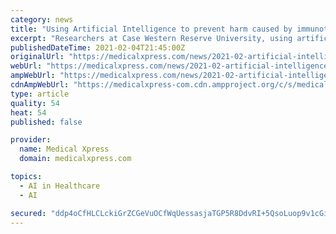 ```yaml
---
category: news
title: "Using Artificial Intelligence to prevent harm caused by immunotherapy"
excerpt: "Researchers at Case Western Reserve University, using artificial intelligence (AI) to analyze simple tissue scans, say they have discovered biomarkers that could tell doctors which lung cancer patients might actually get worse from immunotherapy."
publishedDateTime: 2021-02-04T21:45:00Z
originalUrl: "https://medicalxpress.com/news/2021-02-artificial-intelligence-immunotherapy.html"
webUrl: "https://medicalxpress.com/news/2021-02-artificial-intelligence-immunotherapy.html"
ampWebUrl: "https://medicalxpress.com/news/2021-02-artificial-intelligence-immunotherapy.amp"
cdnAmpWebUrl: "https://medicalxpress-com.cdn.ampproject.org/c/s/medicalxpress.com/news/2021-02-artificial-intelligence-immunotherapy.amp"
type: article
quality: 54
heat: 54
published: false

provider:
  name: Medical Xpress
  domain: medicalxpress.com

topics:
  - AI in Healthcare
  - AI

secured: "ddp4oCfHLCLckiGrZCGeVuOCfWqUessasjaTGP5R8DdvRI+5QsoLuop9v1cGixuhT0JYRFLecN8EBmPq+1jQE2Xos76FRmoq1lxz9NbdfOXRjXgufWbaEe8EYFhneW8UjXrjkvd0arRzQLPxAyuKChzk5qv4n0nqV0GJXDhd9Cn5PuMcQLJKuCbAQIqzWOuGYJGzIvNXEl/35RjeU9Rqre9IfYLLut+bh55TB89crjw3lX5RJDbMBxjDDzyHaFrJDUU37kVn0Occ9dj9EBI4K24HICWH8b+76wtCP+Z/akjOV/vX7C4BV4nkSf+X5aLXolenI0A2XUFIWcldAWsM/c/gwSQ9AhOROTfUOtmK50k=;r8AA6E+k3W+dXyzDayWTTw=="
---
```



